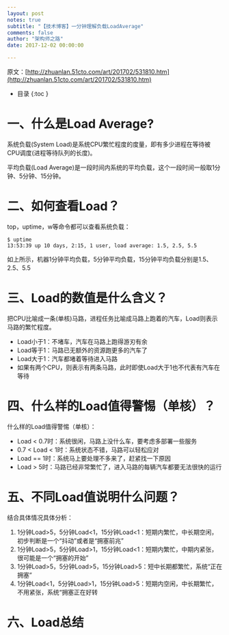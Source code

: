 ```yaml
---
layout: post
notes: true
subtitle: "【技术博客】一分钟理解负载LoadAverage"
comments: false
author: "架构师之路"
date: 2017-12-02 00:00:00

---
```



原文：[http://zhuanlan.51cto.com/art/201702/531810.htm](http://zhuanlan.51cto.com/art/201702/531810.htm)

*   目录
{:toc }

# 一、什么是Load Average?

系统负载(System Load)是系统CPU繁忙程度的度量，即有多少进程在等待被CPU调度(进程等待队列的长度)。

平均负载(Load Average)是一段时间内系统的平均负载，这个一段时间一般取1分钟、5分钟、15分钟。

# 二、如何查看Load？

top，uptime，w等命令都可以查看系统负载：

	$ uptime
	13:53:39 up 10 days, 2:15, 1 user, load average: 1.5, 2.5, 5.5
	
如上所示，机器1分钟平均负载，5分钟平均负载，15分钟平均负载分别是1.5、2.5、5.5

# 三、Load的数值是什么含义？

把CPU比喻成一条(单核)马路，进程任务比喻成马路上跑着的汽车，Load则表示马路的繁忙程度。

*	Load小于1：不堵车，汽车在马路上跑得游刃有余
*	Load等于1：马路已无额外的资源跑更多的汽车了
*	Load大于1：汽车都堵着等待进入马路
*	如果有两个CPU，则表示有两条马路，此时即使Load大于1也不代表有汽车在等待

# 四、什么样的Load值得警惕（单核）？

什么样的Load值得警惕（单核）：

*	Load < 0.7时：系统很闲，马路上没什么车，要考虑多部署一些服务
*	0.7 < Load < 1时：系统状态不错，马路可以轻松应对
*	Load == 1时：系统马上要处理不多来了，赶紧找一下原因
*	Load > 5时：马路已经非常繁忙了，进入马路的每辆汽车都要无法很快的运行

# 五、不同Load值说明什么问题？

结合具体情况具体分析：

1.	1分钟Load>5，5分钟Load<1，15分钟Load<1：短期内繁忙，中长期空闲，初步判断是一个“抖动”或者是“拥塞前兆”
2.	1分钟Load>5，5分钟Load>1，15分钟Load<1：短期内繁忙，中期内紧张，很可能是一个“拥塞的开始”
3.	1分钟Load>5，5分钟Load>5，15分钟Load>5：短中长期都繁忙，系统“正在拥塞”
4.	1分钟Load<1，5分钟Load>1，15分钟Load>5：短期内空闲，中长期繁忙，不用紧张，系统“拥塞正在好转

# 六、Load总结
